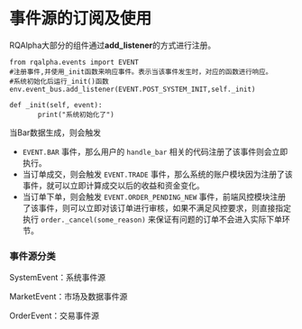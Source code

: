 # 事件源的订阅及使用

RQAlpha大部分的组件通过**add\_listener**的方式进行注册。

```
from rqalpha.events import EVENT
#注册事件,并使用_init函数来响应事件。表示当该事件发生时，对应的函数进行响应。
#系统初始化后运行_init()函数
env.event_bus.add_listener(EVENT.POST_SYSTEM_INIT,self._init)
```

```
def _init(self, event):
       print("系统初始化了")
```

当Bar数据生成，则会触发

* `EVENT.BAR`
  事件，那么用户的
  `handle_bar`
  相关的代码注册了该事件则会立即执行。
* 当订单成交，则会触发
  `EVENT.TRADE`
  事件，那么系统的账户模块因为注册了该事件，就可以立即计算成交以后的收益和资金变化。
* 当订单下单，则会触发
  `EVENT.ORDER_PENDING_NEW`
  事件，前端风控模块注册了该事件，则可以立即对该订单进行审核，如果不满足风控要求，则直接指定执行
  `order._cancel(some_reason)`
  来保证有问题的订单不会进入实际下单环节。

### 事件源分类

SystemEvent：系统事件源

MarketEvent：市场及数据事件源

OrderEvent：交易事件源

